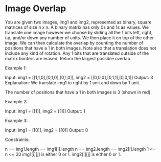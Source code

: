 # Image Overlap

You are given two images, img1 and img2, represented as binary, square matrices of size n x n. A binary matrix has only 0s and 1s as values.
We translate one image however we choose by sliding all the 1 bits left, right, up, and/or down any number of units. We then place it on top of the other image. We can then calculate the overlap by counting the number of positions that have a 1 in both images.
Note also that a translation does not include any kind of rotation. Any 1 bits that are translated outside of the matrix borders are erased.
Return the largest possible overlap.

Example 1:

Input: img1 = [[1,1,0],[0,1,0],[0,1,0]], img2 = [[0,0,0],[0,1,1],[0,0,1]]
Output: 3
Explanation: We translate img1 to right by 1 unit and down by 1 unit.

The number of positions that have a 1 in both images is 3 (shown in red).

Example 2:

Input: img1 = [[1]], img2 = [[1]]
Output: 1

Example 3:

Input: img1 = [[0]], img2 = [[0]]
Output: 0

Constraints:

n == img1.length == img1[i].length
n == img2.length == img2[i].length
1 <= n <= 30
img1[i][j] is either 0 or 1.
img2[i][j] is either 0 or 1.
